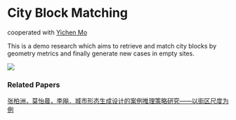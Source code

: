 # City Block Matching

cooperated with [Yichen Mo](https://github.com/amomorning)

This is a demo research which aims to retrieve and match city blocks by geometry metrics and finally generate new cases in empty sites.  

![](https://archialgo-com-sources.oss-cn-hangzhou.aliyuncs.com/images/2023-01-08-urban-block-generative-cbr/fig09.jpg)


### Related Papers
[张柏洲，莫怡晨，李飚．城市形态生成设计的案例推理策略研究——以街区尺度为例](https://archialgo-com-sources.oss-cn-hangzhou.aliyuncs.com/pdf/pdf-urban-block-generative-cbr.pdf "PDF")